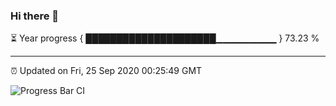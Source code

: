 ### Hi there 👋

⏳ Year progress { █████████████████████▁▁▁▁▁▁▁▁▁ } 73.23 %

---

⏰ Updated on Fri, 25 Sep 2020 00:25:49 GMT

![Progress Bar CI](https://github.com/liununu/liununu/workflows/Progress%20Bar%20CI/badge.svg)

